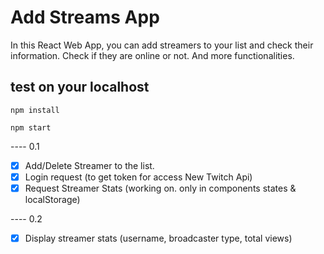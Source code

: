 # Add Streams App

In this React Web App, you can add streamers to your list and check their information.
Check if they are online or not. And more functionalities.

## test on your localhost

`npm install`

`npm start`

---- 0.1

* [x] Add/Delete Streamer to the list.
* [x] Login request (to get token for access New Twitch Api)
* [x] Request Streamer Stats (working on. only in components states & localStorage)

---- 0.2
* [x] Display streamer stats (username, broadcaster type, total views)


